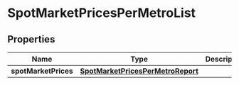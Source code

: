 
# SpotMarketPricesPerMetroList

## Properties
Name | Type | Description | Notes
------------ | ------------- | ------------- | -------------
**spotMarketPrices** | [**SpotMarketPricesPerMetroReport**](SpotMarketPricesPerMetroReport.md) |  |  [optional]



